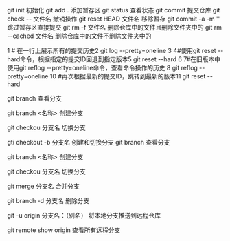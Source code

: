git init 初始化
git add . 添加暂存区
git status 查看状态
git commit 提交仓库
git check -- 文件名 撤销操作
git reset HEAD 文件名  移除暂存
git commit -a -m ''   跳过暂存区直接提交
git rm -f 文件名   删除仓库中的文件且删除文件夹中的
git rm --cached 文件名    删除仓库中的文件不删除文件夹中的

1 # 在一行上展示所有的提交历史2 
git log --pretty=oneline
3
4#使用git reset --hard命令，根据指定的提交ID回退到指定版本5 git reset --hard <CommitID>
6
7#在旧版本中使用git reflog --pretty=oneline命令，查看命令操作的历史
8 git reflog --pretty=oneline
10 #再次根据最新的提交ID，跳转到最新的版本11 git reset --hard <CommitID>


git branch 查看分支

git branch <名称>  创建分支

git checkou 分支名   切换分支

gti checkout -b 分支名   创建和切换分支
git branch 查看分支

git branch <名称>  创建分支

git checkou 分支名   切换分支

git merge 分支名   合并分支

git branch -d 分支名  删除分支

git -u origin 分支名：（别名）  将本地分支推送到远程仓库
 
 git remote show origin  查看所有远程分支   